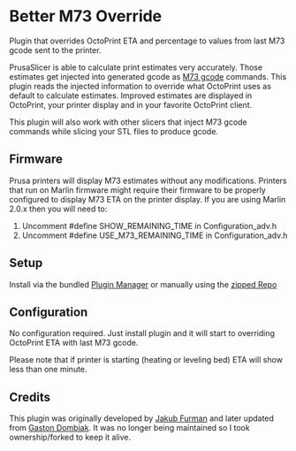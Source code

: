 # Better M73 Override

Plugin that overrides OctoPrint ETA and percentage to values from last M73 gcode sent to the printer.

PrusaSlicer is able to calculate print estimates very accurately. Those estimates get injected into generated gcode as [M73 gcode](https://marlinfw.org/docs/gcode/M073.html) commands. This plugin reads the injected information to override what OctoPrint uses as default to calculate estimates. Improved estimates are displayed in OctoPrint, your printer display and in your favorite OctoPrint client.

This plugin will also work with other slicers that inject M73 gcode commands while slicing your STL files to produce gcode.

## Firmware

Prusa printers will display M73 estimates without any modifications. Printers that run on Marlin firmware might require their firmware to be properly configured to display M73 ETA on the printer display. If you are using Marlin 2.0.x then you will need to:
1. Uncomment #define SHOW_REMAINING_TIME in Configuration_adv.h
1. Uncomment #define USE_M73_REMAINING_TIME in Configuration_adv.h

## Setup

Install via the bundled [Plugin Manager](https://github.com/foosel/OctoPrint/wiki/Plugin:-Plugin-Manager) or manually using the [zipped Repo](https://github.com/foorschtbar/OctoPrint-BetterM73Override/archive/master.zip)

## Configuration

No configuration required. Just install plugin and it will start to overriding OctoPrint ETA with last M73 gcode.

Please note that if printer is starting (heating or leveling bed) ETA will show less than one minute.

## Credits

This plugin was originally developed by [Jakub Furman](https://github.com/sysadminsh/OctoPrint-M73ETAOverride) and later updated from  [Gaston Dombiak](https://github.com/gdombiak/OctoPrint-M73ETAOverride). It was no longer being maintained so I took ownership/forked to keep it alive.
